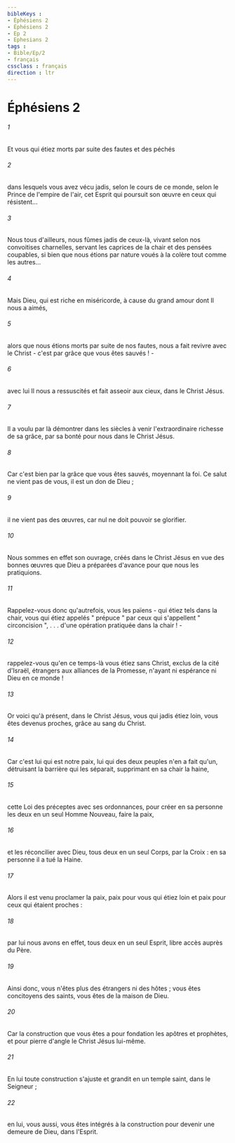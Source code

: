 ```yaml
---
bibleKeys : 
- Éphésiens 2
- Éphésiens 2
- Ep 2
- Ephesians 2
tags : 
- Bible/Ep/2
- français
cssclass : français
direction : ltr
---
```


# Éphésiens 2

###### 1
Et vous qui étiez morts par suite des fautes et des péchés 
###### 2
dans lesquels vous avez vécu jadis, selon le cours de ce monde, selon le Prince de l'empire de l'air, cet Esprit qui poursuit son œuvre en ceux qui résistent... 
###### 3
Nous tous d'ailleurs, nous fûmes jadis de ceux-là, vivant selon nos convoitises charnelles, servant les caprices de la chair et des pensées coupables, si bien que nous étions par nature voués à la colère tout comme les autres... 
###### 4
Mais Dieu, qui est riche en miséricorde, à cause du grand amour dont Il nous a aimés, 
###### 5
alors que nous étions morts par suite de nos fautes, nous a fait revivre avec le Christ - c'est par grâce que vous êtes sauvés ! - 
###### 6
avec lui Il nous a ressuscités et fait asseoir aux cieux, dans le Christ Jésus. 
###### 7
Il a voulu par là démontrer dans les siècles à venir l'extraordinaire richesse de sa grâce, par sa bonté pour nous dans le Christ Jésus. 
###### 8
Car c'est bien par la grâce que vous êtes sauvés, moyennant la foi. Ce salut ne vient pas de vous, il est un don de Dieu ; 
###### 9
il ne vient pas des œuvres, car nul ne doit pouvoir se glorifier. 
###### 10
Nous sommes en effet son ouvrage, créés dans le Christ Jésus en vue des bonnes œuvres que Dieu a préparées d'avance pour que nous les pratiquions. 
###### 11
Rappelez-vous donc qu'autrefois, vous les païens - qui étiez tels dans la chair, vous qui étiez appelés " prépuce " par ceux qui s'appellent " circoncision ", . . . d'une opération pratiquée dans la chair ! - 
###### 12
rappelez-vous qu'en ce temps-là vous étiez sans Christ, exclus de la cité d'Israël, étrangers aux alliances de la Promesse, n'ayant ni espérance ni Dieu en ce monde ! 
###### 13
Or voici qu'à présent, dans le Christ Jésus, vous qui jadis étiez loin, vous êtes devenus proches, grâce au sang du Christ. 
###### 14
Car c'est lui qui est notre paix, lui qui des deux peuples n'en a fait qu'un, détruisant la barrière qui les séparait, supprimant en sa chair la haine, 
###### 15
cette Loi des préceptes avec ses ordonnances, pour créer en sa personne les deux en un seul Homme Nouveau, faire la paix, 
###### 16
et les réconcilier avec Dieu, tous deux en un seul Corps, par la Croix : en sa personne il a tué la Haine. 
###### 17
Alors il est venu proclamer la paix, paix pour vous qui étiez loin et paix pour ceux qui étaient proches : 
###### 18
par lui nous avons en effet, tous deux en un seul Esprit, libre accès auprès du Père. 
###### 19
Ainsi donc, vous n'êtes plus des étrangers ni des hôtes ; vous êtes concitoyens des saints, vous êtes de la maison de Dieu. 
###### 20
Car la construction que vous êtes a pour fondation les apôtres et prophètes, et pour pierre d'angle le Christ Jésus lui-même. 
###### 21
En lui toute construction s'ajuste et grandit en un temple saint, dans le Seigneur ; 
###### 22
en lui, vous aussi, vous êtes intégrés à la construction pour devenir une demeure de Dieu, dans l'Esprit. 
